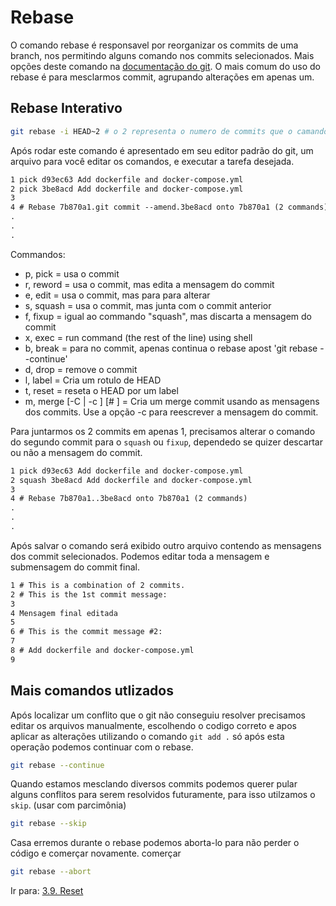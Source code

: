 # Rebase

O comando rebase é responsavel por reorganizar os commits de uma branch, nos permitindo alguns comando nos commits selecionados.
Mais opções deste comando na [documentação do git](https://git-scm.com/docs/git-rebase).
O mais comum do uso do rebase é para mesclarmos commit, agrupando alterações em apenas um.

## Rebase Interativo

```bash
git rebase -i HEAD~2 # o 2 representa o numero de commits que o camando ira busca para o rebase.
```

Após rodar este comando é apresentado em seu editor padrão do git, um arquivo para você editar os comandos, e executar a tarefa desejada.

```txt
1 pick d93ec63 Add dockerfile and docker-compose.yml
2 pick 3be8acd Add dockerfile and docker-compose.yml
3
4 # Rebase 7b870a1.git commit --amend.3be8acd onto 7b870a1 (2 commands)
.
.
.
```

Commandos:

* p, pick <commit> = usa o commit
* r, reword <commit> = usa o commit, mas edita a mensagem do commit
* e, edit <commit> = usa o commit, mas para para alterar
* s, squash <commit> = usa o commit, mas junta com o commit anterior
* f, fixup <commit> = igual ao commando "squash", mas discarta a mensagem do commit
* x, exec <command> = run command (the rest of the line) using shell
* b, break = para no commit, apenas continua o rebase apost 'git rebase --continue'
* d, drop <commit> = remove o commit
* l, label <label> = Cria um rotulo de HEAD
* t, reset <label> = reseta o HEAD por um label
* m, merge [-C <commit> | -c <commit>] <label> [# <oneline>] = Cria um merge commit usando as mensagens dos commits. Use a opção -c <commit> para reescrever a mensagem do commit.

Para juntarmos os 2 commits em apenas 1, precisamos alterar o comando do segundo commit para o `squash` ou `fixup`, dependedo se quizer descartar ou não a mensagem do commit.

```txt
1 pick d93ec63 Add dockerfile and docker-compose.yml
2 squash 3be8acd Add dockerfile and docker-compose.yml
3
4 # Rebase 7b870a1..3be8acd onto 7b870a1 (2 commands)
.
.
.
```

Após salvar o comando será exibido outro arquivo contendo as mensagens dos commit selecionados. Podemos editar toda a mensagem e submensagem do commit final.

```txt
1 # This is a combination of 2 commits.
2 # This is the 1st commit message:
3
4 Mensagem final editada
5
6 # This is the commit message #2:
7
8 # Add dockerfile and docker-compose.yml
9
```

## Mais comandos utlizados

Após localizar um conflito que o git não conseguiu resolver precisamos editar os arquivos manualmente, escolhendo o codigo correto e apos aplicar as alterações utilizando o comando `git add .` só após esta operação podemos continuar com o rebase.

```bash
git rebase --continue
```

Quando estamos mesclando diversos commits podemos querer pular alguns conflitos para serem resolvidos futuramente, para isso utilzamos o `skip`. (usar com parcimônia)

```bash
git rebase --skip
```

Casa erremos durante o rebase podemos aborta-lo para não perder o código e comerçar novamente.
comerçar

```bash
git rebase --abort
```

Ir para: [3.9. Reset](reset.md)